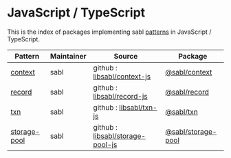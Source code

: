 # JavaScript / TypeScript

This is the index of packages implementing sabl [patterns](../README.md#patterns) in JavaScript / TypeScript.

|Pattern|Maintainer|Source|Package|
|-|-|-|-|
|[context](../patterns/context.md)|sabl|github : [libsabl/context-js](https://github.com/libsabl/context-js)|[@sabl/context](https://www.npmjs.com/package/@sabl/context)|
|[record](../patterns/record.md)|sabl|github : [libsabl/record-js](https://github.com/libsabl/record-js)|[@sabl/record](https://www.npmjs.com/package/@sabl/record)|
|[txn](../patterns/txn.md)|sabl|github : [libsabl/txn-js](https://github.com/libsabl/txn-js)|[@sabl/txn](https://www.npmjs.com/package/@sabl/txn)|
|[storage-pool](../patterns/storage-pool.md)|sabl|github : [libsabl/storage-pool-js](https://github.com/libsabl/storage-pool-js)|[@sabl/storage-pool](https://www.npmjs.com/package/@sabl/storage-pool)|